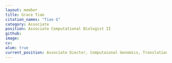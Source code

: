 ```yaml
---
layout: member
title: Grace Tiao
citation_names: "Tiao G"
category: Associate
position: Associate Computational Biologist II
github: 
image:
cv:
alum: true
current_position: Associate Diector, Computaional Genomics, Translational Genomics Group, Broad Institute
---
```



